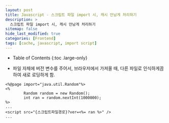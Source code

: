```yaml
---
layout: post
title: Javascript - 스크립트 파일 import 시, 캐시 안남게 처리하기
description: >
  스크립트 파일 import 시, 캐시 안남게 처리하기
sitemap: false
hide_last_modified: true
categories: [Frontend]
tags: [cache, javascript, import script]
---
```


- Table of Contents
{:toc .large-only}

- 파일 자체에 버전 변수를 주어서, 브라우저에서 가져올 때, 다른 파일로 인식하게끔 하여 새로 로딩하게 함.

```JS
<%@page import="java.util.Random"%>
<%
        Random random = new Random();
        int ran = random.nextInt(1000000);
%>
...
<script src="{스크립트파일경로}?ver=<%= ran %>" />
...
```

